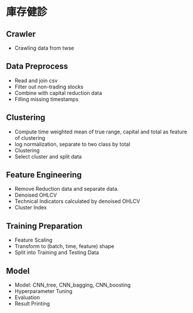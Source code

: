 # 庫存健診
 
## Crawler
 
* Crawling data from twse
 
## Data Preprocess

* Read and join csv
* Filter out non-trading stocks
* Combine with capital reduction data
* Filling missing timestamps

## Clustering

* Compute time weighted mean of true range, capital and total as feature of clustering
* log normalization, separate to two class by total
* Clustering
* Select cluster and split data

## Feature Engineering

* Remove Reduction data and separate data.
* Denoised OHLCV
* Technical Indicators calculated by denoised OHLCV
* Cluster Index


## Training Preparation

* Feature Scaling
* Transform to (batch, time, feature) shape
* Split into Training and Testing Data


## Model 

* Model: CNN_tree, CNN_bagging, CNN_boosting
* Hyperparameter Tuning
* Evaluation
* Result Printing

